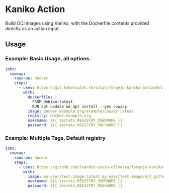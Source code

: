# Kaniko Action

Build OCI images using Kaniko, with the Dockerfile contents provided directly as an action input.

## Usage

### Example: Basic Usage, all options.

```yaml
jobs:
  cowsay:
    runs-on: docker
    steps:
      - uses: https://git.kabelsalat.ch/s3lph/forgejo-kaniko-action@v1
        with:
          dockerfile: |
            FROM debian:latest
            RUN apt update && apt install --yes cowsay
          image: docker.example.org/example/cowsay:latest
          registry: docker.example.org
          username: ${{ secrets.REGISTRY_USERNAME }}
          password: ${{ secrets.REGISTRY_PASSWORD }}
```

### Example: Multiple Tags, Default registry

```yaml
jobs:
  cowsay:
    runs-on: docker
    steps:
      - uses: https://github.com/leandro-costa-oliveira/forgejo-kaniko-action@v2
        with:
          image: my-user/test-image:latest,my-user/test-image:${{ github.sha }}
          username: ${{ secrets.REGISTRY_USERNAME }}
          password: ${{ secrets.REGISTRY_PASSWORD }}
```
